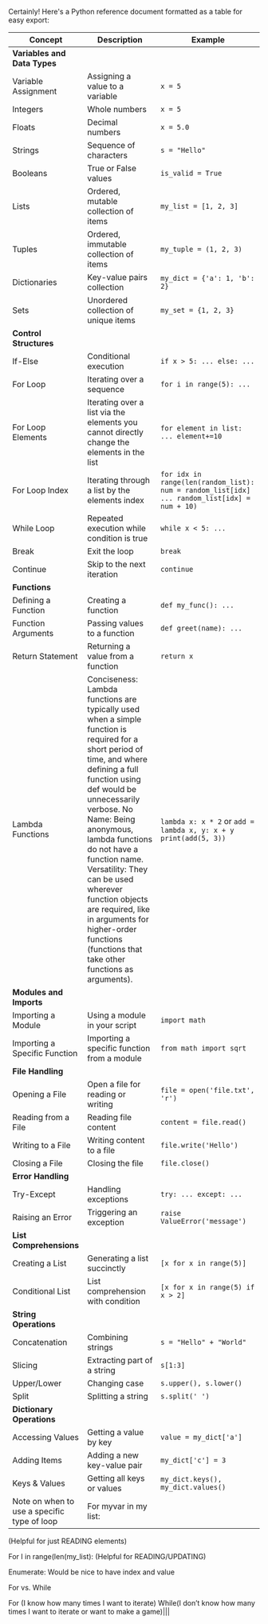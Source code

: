 Certainly! Here's a Python reference document formatted as a table for easy export:

| Concept | Description | Example |
| ------- | ----------- | ------- |
| **Variables and Data Types** | | |
| Variable Assignment | Assigning a value to a variable | `x = 5` |
| Integers | Whole numbers | `x = 5` |
| Floats | Decimal numbers | `x = 5.0` |
| Strings | Sequence of characters | `s = "Hello"` |
| Booleans | True or False values | `is_valid = True` |
| Lists | Ordered, mutable collection of items | `my_list = [1, 2, 3]` |
| Tuples | Ordered, immutable collection of items | `my_tuple = (1, 2, 3)` |
| Dictionaries | Key-value pairs collection | `my_dict = {'a': 1, 'b': 2}` |
| Sets | Unordered collection of unique items | `my_set = {1, 2, 3}` |
| **Control Structures** | | |
| If-Else | Conditional execution | `if x > 5: ... else: ...` |
| For Loop | Iterating over a sequence | `for i in range(5): ...` |
| For Loop Elements | Iterating over a list via the elements you cannot directly change the elements in the list | `for element in list: ... element+=10` | 
| For Loop Index | Iterating through a list by the elements index | `for idx in range(len(random_list): num = random_list[idx] ... random_list[idx] = num + 10)` |
| While Loop | Repeated execution while condition is true | `while x < 5: ...` |
| Break | Exit the loop | `break` |
| Continue | Skip to the next iteration | `continue` |
| **Functions** | | |
| Defining a Function | Creating a function | `def my_func(): ...` |
| Function Arguments | Passing values to a function | `def greet(name): ...` |
| Return Statement | Returning a value from a function | `return x` |
| Lambda Functions | Conciseness: Lambda functions are typically used when a simple function is required for a short period of time, and where defining a full function using def would be unnecessarily verbose. No Name: Being anonymous, lambda functions do not have a function name. Versatility: They can be used wherever function objects are required, like in arguments for higher-order functions (functions that take other functions as arguments).| `lambda x: x * 2` or `add = lambda x, y: x + y print(add(5, 3))` |
| **Modules and Imports** | | |
| Importing a Module | Using a module in your script | `import math` |
| Importing a Specific Function | Importing a specific function from a module | `from math import sqrt` |
| **File Handling** | | |
| Opening a File | Open a file for reading or writing | `file = open('file.txt', 'r')` |
| Reading from a File | Reading file content | `content = file.read()` |
| Writing to a File | Writing content to a file | `file.write('Hello')` |
| Closing a File | Closing the file | `file.close()` |
| **Error Handling** | | |
| Try-Except | Handling exceptions | `try: ... except: ...` |
| Raising an Error | Triggering an exception | `raise ValueError('message')` |
| **List Comprehensions** | | |
| Creating a List | Generating a list succinctly | `[x for x in range(5)]` |
| Conditional List | List comprehension with condition | `[x for x in range(5) if x > 2]` |
| **String Operations** | | |
| Concatenation | Combining strings | `s = "Hello" + "World"` |
| Slicing | Extracting part of a string | `s[1:3]` |
| Upper/Lower | Changing case | `s.upper(), s.lower()` |
| Split | Splitting a string | `s.split(' ')` |
| **Dictionary Operations** | | |
| Accessing Values | Getting a value by key | `value = my_dict['a']` |
| Adding Items | Adding a new key-value pair | `my_dict['c'] = 3` |
| Keys & Values | Getting all keys or values | `my_dict.keys(), my_dict.values()` |
|Note on when to use a specific type of loop | For myvar in my list:
(Helpful for just READING elements)

For I in range(len(my_list):
(Helpful for READING/UPDATING)

Enumerate: Would be nice to have index and value

For vs. While

For (I know how many times I want to iterate)
While(I don’t know how many times I want to iterate or want to make a game)|||

